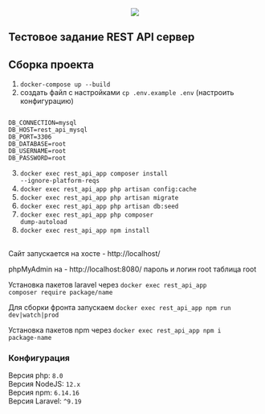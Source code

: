 <p align="center"><img src="https://laravel.com/assets/img/components/logo-laravel.svg"></p>

## Тестовое задание REST API сервер

## Сборка проекта

1) <code>docker-compose up --build</code>
2) создать файл с настройками <code>cp .env.example .env</code> (настроить конфигурацию)

<code>
DB_CONNECTION=mysql
DB_HOST=rest_api_mysql
DB_PORT=3306
DB_DATABASE=root
DB_USERNAME=root
DB_PASSWORD=root
</code>

3) <code>docker exec rest_api_app composer install --ignore-platform-reqs</code>
4) <code>docker exec rest_api_app php artisan config:cache</code>
5) <code>docker exec rest_api_app php artisan migrate</code>
6) <code>docker exec rest_api_app php artisan db:seed</code>
7) <code>docker exec rest_api_app php composer dump-autoload</code>
8) <code>docker exec rest_api_app npm install</code>

##

Сайт запускается на хосте - http://localhost/

phpMyAdmin на - http://localhost:8080/ пароль и логин root таблица root

Установка пакетов laravel через <code>docker exec rest_api_app composer require package/name</code>

Для сборки фронта запускаем <code>docker exec rest_api_app npm run dev|watch|prod</code>

Установка пакетов npm через <code>docker exec rest_api_app npm i package-name</code>

### Конфигурация

Версия php: <code>8.0</code><br>
Версия NodeJS: <code>12.x</code><br>
Версия npm: <code>6.14.16</code><br>
Версия Laravel: <code>^9.19</code><br>